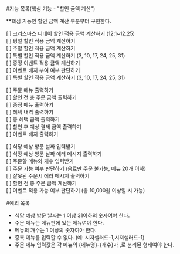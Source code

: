 #기능 목록(핵심 기능 - "할인 금액 계산")  
  
**핵심 기능인 할인 금액 계산 부분부터 구현한다.
  
[ ] 크리스마스 디데이 할인 적용 금액 계산하기 (12.1~12.25)  
[ ] 평일 할인 적용 금액 계산하기  
[ ] 주말 할인 적용 금액 계산하기  
[ ] 특별 할인 적용 금액 계산하기 (3, 10, 17, 24, 25, 31)  
[ ] 증정 이벤트 적용 금액 계산하기  
[ ] 이벤트 배지 부여 여부 판단하기  
[ ] 특별 할인 적용 금액 계산하기 (3, 10, 17, 24, 25, 31)  
  
[ ] 주문 메뉴 출력하기  
[ ] 할인 전 총 주문 금액 출력하기  
[ ] 증정 메뉴 출력하기  
[ ] 혜택 내역 출력하기  
[ ] 총 혜택 금액 출력하기  
[ ] 할인 후 예상 결제 금액 출력하기  
[ ] 이벤트 배지 출력하기  
  
[ ] 식당 예상 방문 날짜 입력받기  
[ ] 식장 예상 방문 날짜 에러 메시지 출력하기  
[ ] 주문할 메뉴와 개수 입력받기  
[ ] 주문 가능 여부 판단하기 (음료만 주문 불가능, 메뉴 20개 이하)  
[ ] 잘못된 주문시 에러 메시지 출력하기  
[ ] 할인 전 총 주문 금액 계산하기    
[ ] 이벤트 적용 가능 여부 판단하기 (총 10,000원 이상일 시 가능)  

#예외 목록
- 식당 예상 방문 날짜는 1 이상 31이하의 숫자여야 한다.  
- 주문 메뉴는 메뉴판에 있는 메뉴여야 한다.  
- 메뉴의 개수는 1 이상의 숫자여야 한다.  
- 중복 메뉴를 입력할 수 없다. (예: 시저샐러드-1,시저샐러드-1)  
- 주문 메뉴 입력값은 각 메뉴의 {메뉴명}-{개수}가 ,로 분리된 형태여야 한다.